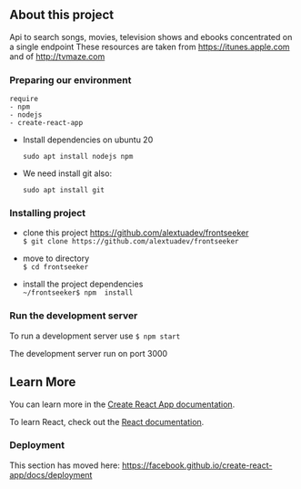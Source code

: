 ## About this project 

Api to search songs, movies, television shows and ebooks concentrated on a single endpoint 
These resources are taken from https://itunes.apple.com
and of http://tvmaze.com


### Preparing our environment
```
require
- npm 
- nodejs
- create-react-app
```

* Install dependencies on ubuntu 20
    
    `` sudo apt install nodejs npm  ``   


* We need install git also:   
    
    `` sudo apt install git ``


### Installing project

* clone this project  https://github.com/alextuadev/frontseeker   
`` $ git clone https://github.com/alextuadev/frontseeker ``
 
* move to directory   
  `` $ cd frontseeker ``
    
* install the  project dependencies  
`` ~/frontseeker$ npm  install  ``


### Run the development server

To run a development server use
`` $ npm start  ``

The development server run on port 3000

## Learn More

You can learn more in the [Create React App documentation](https://facebook.github.io/create-react-app/docs/getting-started).

To learn React, check out the [React documentation](https://reactjs.org/).


### Deployment

This section has moved here: https://facebook.github.io/create-react-app/docs/deployment
